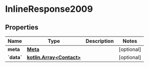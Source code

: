 # InlineResponse2009

## Properties
Name | Type | Description | Notes
------------ | ------------- | ------------- | -------------
**meta** | [**Meta**](Meta.md) |  |  [optional]
**&#x60;data&#x60;** | [**kotlin.Array&lt;Contact&gt;**](Contact.md) |  |  [optional]
